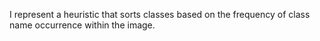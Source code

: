 I represent a heuristic that sorts classes based on the frequency of class name occurrence within the image.